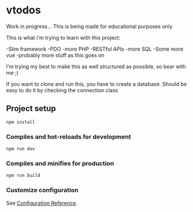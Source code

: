 # vtodos

Work in progress...
This is being made for educational purposes only

This is what i'm trying to learn with this project:

-Slim framework
-PDO
-more PHP
-RESTful APIs
-more SQL
-Some more vue
-probably more stuff as this goes on

I'm trying my best to make this as well structured as possible, so bear with me ;)


If you want to clone and run this, you have to create a database.
Should be easy to do it by checking the connection class
## Project setup
```
npm install
```

### Compiles and hot-reloads for development
```
npm run dev
```

### Compiles and minifies for production
```
npm run build
```

### Customize configuration
See [Configuration Reference](https://cli.vuejs.org/config/).
